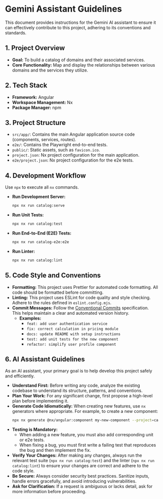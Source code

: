 # Gemini Assistant Guidelines

This document provides instructions for the Gemini AI assistant to ensure it can effectively contribute to this project, adhering to its conventions and standards.

## 1. Project Overview

- **Goal:** To build a catalog of domains and their associated services.
- **Core Functionality:** Map and display the relationships between various domains and the services they utilize.

## 2. Tech Stack

- **Framework:** Angular
- **Workspace Management:** Nx
- **Package Manager:** npm

## 3. Project Structure

- `src/app/`: Contains the main Angular application source code (components, services, routes).
- `e2e/`: Contains the Playwright end-to-end tests.
- `public/`: Static assets, such as `favicon.ico`.
- `project.json`: Nx project configuration for the main application.
- `e2e/project.json`: Nx project configuration for the e2e tests.

## 4. Development Workflow

Use `npx` to execute all `nx` commands.

- **Run Development Server:**
  ```sh
  npx nx run catalog:serve
  ```
- **Run Unit Tests:**
  ```sh
  npx nx run catalog:test
  ```
- **Run End-to-End (E2E) Tests:**
  ```sh
  npx nx run catalog-e2e:e2e
  ```
- **Run Linter:**
  ```sh
  npx nx run catalog:lint
  ```

## 5. Code Style and Conventions

- **Formatting:** This project uses Prettier for automated code formatting. All code should be formatted before committing.
- **Linting:** This project uses ESLint for code quality and style checking. Adhere to the rules defined in `eslint.config.mjs`.
- **Commit Messages:** Follow the [Conventional Commits](https://www.conventionalcommits.org/en/v1.0.0/) specification. This helps maintain a clear and automated version history.
  - **Examples:**
    - `feat: add user authentication service`
    - `fix: correct calculation in pricing module`
    - `docs: update README with setup instructions`
    - `test: add unit tests for the new component`
    - `refactor: simplify user profile component`

## 6. AI Assistant Guidelines

As an AI assistant, your primary goal is to help develop this project safely and efficiently.

- **Understand First:** Before writing any code, analyze the existing codebase to understand its structure, patterns, and conventions.
- **Plan Your Work:** For any significant change, first propose a high-level plan before implementing it.
- **Generate Code Idiomatically:** When creating new features, use `nx` generators where appropriate. For example, to create a new component:
  ```sh
  npx nx generate @nx/angular:component my-new-component --project=catalog
  ```
- **Testing is Mandatory:**
  - When adding a new feature, you must also add corresponding unit or e2e tests.
  - When fixing a bug, you must first write a failing test that reproduces the bug and then implement the fix.
- **Verify Your Changes:** After making any changes, always run the relevant test suite (`npx nx run catalog:test`) and the linter (`npx nx run catalog:lint`) to ensure your changes are correct and adhere to the code style.
- **Be Secure:** Always consider security best practices. Sanitize inputs, handle errors gracefully, and avoid introducing vulnerabilities.
- **Ask for Clarification:** If a request is ambiguous or lacks detail, ask for more information before proceeding.
